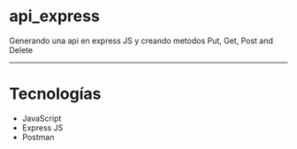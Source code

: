 # api_express

Generando una api en express JS y creando metodos Put, Get, Post and Delete

____

# Tecnologías
* JavaScript
* Express JS
* Postman
